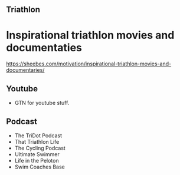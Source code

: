 <!-- Triathlon notes -->

## Triathlon

# Inspirational triathlon movies and documentaties
https://sheebes.com/motivation/inspirational-triathlon-movies-and-documentaries/

## Youtube
- GTN for youtube stuff. 

## Podcast
- The TriDot Podcast
- That Triathlon Life
- The Cycling Podcast
- Ultimate Swimmer
- Life in the Peloton
- Swim Coaches Base
